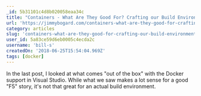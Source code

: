 ```yaml
---
_id: 5b31101c4d8b020058eaa34c
title: "Containers - What Are They Good For? Crafting our Build Environments"
url: 'https://jimmybogard.com/containers-what-are-they-good-for-crafting-our-build-environments/'
category: articles
slug: 'containers-what-are-they-good-for-crafting-our-build-environments'
user_id: 5a83ce59d6eb0005c4ecda2c
username: 'bill-s'
createdOn: '2018-06-25T15:54:04.969Z'
tags: [docker]
---
```


In the last post, I looked at what comes "out of the box" with the Docker support in Visual Studio. While what we saw makes a lot sense for a good "F5" story, it's not that great for an actual build environment.



